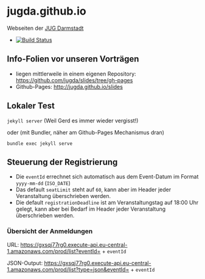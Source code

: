 # jugda.github.io

Webseiten der [JUG Darmstadt](http://www.jug-da.de)

* [![Build Status](https://travis-ci.org/jugda/jugda.github.io.svg?branch=master)](https://travis-ci.org/jugda/jugda.github.io)

## Info-Folien vor unseren Vorträgen
- liegen mittlerweile in einem eigenen Repository: https://github.com/jugda/slides/tree/gh-pages
- Github-Pages: http://jugda.github.io/slides

## Lokaler Test

`jekyll server` (Weil Gerd es immer wieder vergisst!)

oder (mit Bundler, näher am Github-Pages Mechanismus dran)

`bundle exec jekyll serve`


## Steuerung der Registrierung

- Die `eventId` errechnet sich automatisch aus dem Event-Datum im Format `yyyy-mm-dd` (`ISO_DATE`)
- Das default `seatLimit` steht auf `60`, kann aber im Header jeder Veranstaltung überschrieben werden.
- Die default `registrationDeadline` ist am Veranstaltungstag auf 18:00 Uhr gelegt, kann aber bei Bedarf im Header jeder Veranstaltung überschrieben werden.

### Übersicht der Anmeldungen

URL: https://gxsqj77rg0.execute-api.eu-central-1.amazonaws.com/prod/list?eventId= + `eventId`

JSON-Output: https://gxsqj77rg0.execute-api.eu-central-1.amazonaws.com/prod/list?type=json&eventId= + `eventId`
